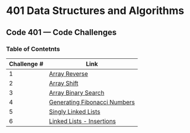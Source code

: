 # 401 Data Structures and Algorithms

## Code 401 — Code Challenges

### Table of Contetnts

Challenge # | Link
------------|-----
1 | [Array Reverse](https://github.com/bushra-401-advanced-javascript/401-data-structures-and-algorithms/tree/master/codechallenges/arrayReverse)
2 | [Array Shift](https://github.com/bushra-401-advanced-javascript/401-data-structures-and-algorithms/tree/master/codechallenges/arrayShift)
3 | [Array Binary Search]()
4 | [Generating Fibonacci Numbers](https://repl.it/@BshBil/Code-Challenge-04#index.js)
5 | [Singly Linked Lists]()
6 | [Linked Lists - Insertions]()
